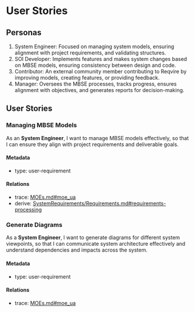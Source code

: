 # User Stories

## Personas
1. System Engineer: Focused on managing system models, ensuring alignment with project requirements, and validating structures.
2. SOI Developer: Implements features and makes system changes based on MBSE models, ensuring consistency between design and code.
3. Contributor: An external community member contributing to Reqvire by improving models, creating features, or providing feedback.
4. Manager: Oversees the MBSE processes, tracks progress, ensures alignment with objectives, and generates reports for decision-making.


## User Stories

### Managing MBSE Models

As an **System Engineer**, I want to manage MBSE models effectively, so that I can ensure they align with project requirements and deliverable goals.

#### Metadata
  * type: user-requirement

#### Relations
  * trace: [MOEs.md#moe_ua](/MOEs.md#moe_ua)
  * derive: [SystemRequirements/Requirements.md#requirements-processing](/SystemRequirements/Requirements.md#requirements-processing)

### Generate Diagrams
As a **System Engineer**, I want to generate diagrams for different system viewpoints, so that I can communicate system architecture effectively and understand dependencies and impacts across the system.

#### Metadata
  * type: user-requirement

#### Relations
  * trace: [MOEs.md#moe_ua](/MOEs.md#moe_ua)